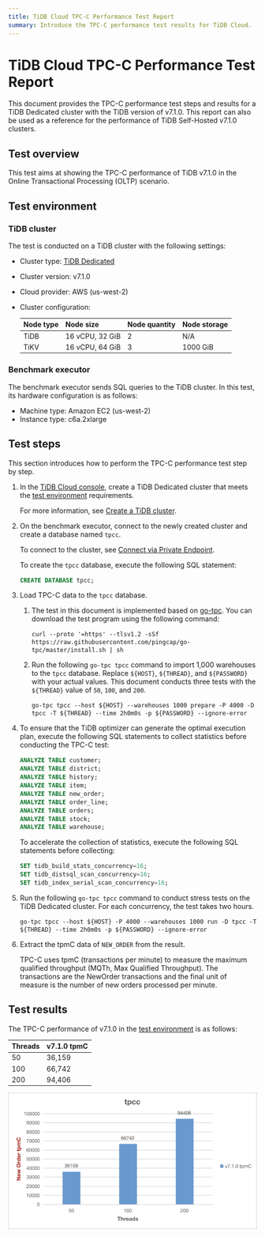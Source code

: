 ```yaml
---
title: TiDB Cloud TPC-C Performance Test Report
summary: Introduce the TPC-C performance test results for TiDB Cloud.
---
```


# TiDB Cloud TPC-C Performance Test Report

This document provides the TPC-C performance test steps and results for a TiDB Dedicated cluster with the TiDB version of v7.1.0. This report can also be used as a reference for the performance of TiDB Self-Hosted v7.1.0 clusters.

## Test overview

This test aims at showing the TPC-C performance of TiDB v7.1.0 in the Online Transactional Processing (OLTP) scenario.

## Test environment

### TiDB cluster

The test is conducted on a TiDB cluster with the following settings:

- Cluster type: [TiDB Dedicated](/tidb-cloud/select-cluster-tier.md#tidb-dedicated)
- Cluster version: v7.1.0
- Cloud provider: AWS (us-west-2)
- Cluster configuration:

   | Node type | Node size | Node quantity | Node storage |
   |:----------|:----------|:----------|:----------|
   | TiDB      | 16 vCPU, 32 GiB | 2 | N/A |
   | TiKV      | 16 vCPU, 64 GiB | 3 | 1000 GiB |

### Benchmark executor

The benchmark executor sends SQL queries to the TiDB cluster. In this test, its hardware configuration is as follows:

- Machine type: Amazon EC2 (us-west-2)
- Instance type: c6a.2xlarge

## Test steps

This section introduces how to perform the TPC-C performance test step by step.

1. In the [TiDB Cloud console](https://tidbcloud.com/), create a TiDB Dedicated cluster that meets the [test environment](#tidb-cluster) requirements.

   For more information, see [Create a TiDB cluster](/tidb-cloud/create-tidb-cluster.md).

2. On the benchmark executor, connect to the newly created cluster and create a database named `tpcc`.

   To connect to the cluster, see [Connect via Private Endpoint](/tidb-cloud/set-up-private-endpoint-connections.md).

   To create the `tpcc` database, execute the following SQL statement:

   ```sql
   CREATE DATABASE tpcc;
   ```

3. Load TPC-C data to the `tpcc` database.

   1. The test in this document is implemented based on [go-tpc](https://github.com/pingcap/go-tpc). You can download the test program using the following command:

      ```shell
      curl --proto '=https' --tlsv1.2 -sSf https://raw.githubusercontent.com/pingcap/go-tpc/master/install.sh | sh
      ```

   2. Run the following `go-tpc tpcc` command to import 1,000 warehouses to the `tpcc` database. Replace `${HOST}`, `${THREAD}`, and `${PASSWORD}` with your actual values. This document conducts three tests with the `${THREAD}` value of `50`, `100`, and `200`.

      ```shell
      go-tpc tpcc --host ${HOST} --warehouses 1000 prepare -P 4000 -D tpcc -T ${THREAD} --time 2h0m0s -p ${PASSWORD} --ignore-error
      ```

4. To ensure that the TiDB optimizer can generate the optimal execution plan, execute the following SQL statements to collect statistics before conducting the TPC-C test:

   ```sql
   ANALYZE TABLE customer;
   ANALYZE TABLE district;
   ANALYZE TABLE history;
   ANALYZE TABLE item;
   ANALYZE TABLE new_order;
   ANALYZE TABLE order_line;
   ANALYZE TABLE orders;
   ANALYZE TABLE stock;
   ANALYZE TABLE warehouse;
   ```

   To accelerate the collection of statistics, execute the following SQL statements before collecting:

   ```sql
   SET tidb_build_stats_concurrency=16;
   SET tidb_distsql_scan_concurrency=16;
   SET tidb_index_serial_scan_concurrency=16;
   ```

5. Run the following `go-tpc tpcc` command to conduct stress tests on the TiDB Dedicated cluster. For each concurrency, the test takes two hours.

   ```shell
   go-tpc tpcc --host ${HOST} -P 4000 --warehouses 1000 run -D tpcc -T ${THREAD} --time 2h0m0s -p ${PASSWORD} --ignore-error
   ```

6. Extract the tpmC data of `NEW_ORDER` from the result.

   TPC-C uses tpmC (transactions per minute) to measure the maximum qualified throughput (MQTh, Max Qualified Throughput). The transactions are the NewOrder transactions and the final unit of measure is the number of new orders processed per minute.

## Test results

The TPC-C performance of v7.1.0 in the [test environment](#test-environment) is as follows:

| Threads |  v7.1.0 tpmC |
|:--------|:----------|
| 50  | 36,159 |
| 100 | 66,742 |
| 200 | 94,406 |

![TPC-C](/media/tidb-cloud/v7.1.0-tpmC.png)
